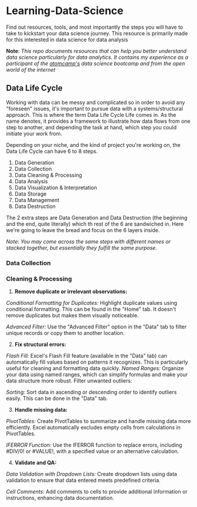 # Learning-Data-Science
Find out resources, tools, and most importantly the steps you will have to take to kickstart your data science journey. This resource is primarily made for this interested in data science for data analysis

**Note**: _This repo documents resources that can help you better understand data science particularly for data analytics. It contains my experience as a participant of the [atomcamp's](https://www.atomcamp.com/dsbootcamp/) data science bootcamp and from the open world of the internet_

## Data Life Cycle ##
Working with data can be messy and complicated so in order to avoid any "foreseen" issues, it's important to pursue data with a systems/structural approach. This is where the term Data Life Cycle Life comes in. As the name denotes, it provides a framework to illustrate how data flows from one step to another, and depending the task at hand, which step you could initiate your work from.

Depending on your niche, and the kind of project you're working on, the Data Life Cycle can have 6 to 8 steps.

1. Data Generation
2. Data Collection
3. Data Cleaning & Processing
4. Data Analysis
5. Data Visualization & Interpretation
6. Data Storage
7. Data Management
8. Data Destruction

The 2 extra steps are Data Generation and Data Destruction (the beginning and the end, quite literally) which th rest of the 6 are sandwiched in. Here we're going to leave the bread and focus on the 6 layers inside.

_Note: You may come across the same steps with different names or stacked together, but essentially they fulfill the same purpose._

### Data Collection ###

### Cleaning & Processing ###
1. **Remove duplicate or irrelevant observations:**

_Conditional Formatting for Duplicates:_ Highlight duplicate values using conditional formatting. This can be found in the "Home" tab. It doesn't remove duplicates but makes them visually noticeable.

_Advanced Filter:_ Use the "Advanced Filter" option in the "Data" tab to filter unique records or copy them to another location.

2. **Fix structural errors:**

_Flash Fill:_ Excel's Flash Fill feature (available in the "Data" tab) can automatically fill values based on patterns it recognizes. This is particularly useful for cleaning and formatting data quickly.
_Named Ranges:_ Organize your data using named ranges, which can simplify formulas and make your data structure more robust.
Filter unwanted outliers:

_Sorting:_ Sort data in ascending or descending order to identify outliers easily. This can be done in the "Data" tab.

3. **Handle missing data:**
 
_PivotTables:_ Create PivotTables to summarize and handle missing data more efficiently. Excel automatically excludes empty cells from calculations in PivotTables.

_IFERROR Function:_ Use the IFERROR function to replace errors, including #DIV/0! or #VALUE!, with a specified value or an alternative calculation.

4. **Validate and QA:**

_Data Validation with Dropdown Lists:_ Create dropdown lists using data validation to ensure that data entered meets predefined criteria.

_Cell Comments:_ Add comments to cells to provide additional information or instructions, enhancing data documentation.

